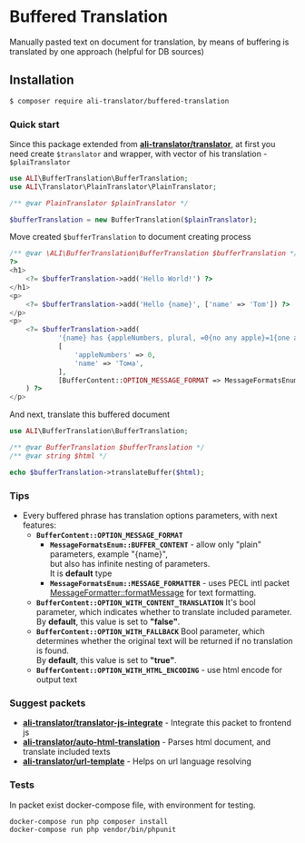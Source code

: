 # Buffered Translation

Manually pasted text on document for translation, by means of buffering is translated by one approach (helpful for DB sources)

## Installation

```bash
$ composer require ali-translator/buffered-translation
```

### Quick start

Since this package extended from <b>[ali-translator/translator](https://github.com/ali-translator/translator)</b>,
at first you need create `$translator` and wrapper, with vector of his translation - `$plaiTranslator`

```php
use ALI\BufferTranslation\BufferTranslation;
use ALI\Translator\PlainTranslator\PlainTranslator;

/** @var PlainTranslator $plainTranslator */

$bufferTranslation = new BufferTranslation($plainTranslator);
```

Move created `$bufferTranslation` to document creating process 

```php
/** @var \ALI\BufferTranslation\BufferTranslation $bufferTranslation */
?>
<h1>
    <?= $bufferTranslation->add('Hello World!') ?>
</h1>
<p>
    <?= $bufferTranslation->add('Hello {name}', ['name' => 'Tom']) ?>    
</p>
<p>
    <?= $bufferTranslation->add(
            '{name} has {appleNumbers, plural, =0{no any apple}=1{one apple}other{many apples}}', 
            [
                'appleNumbers' => 0,
                'name' => 'Тома',
            ], 
            [BufferContent::OPTION_MESSAGE_FORMAT => MessageFormatsEnum::MESSAGE_FORMATTER]
    ) ?>
</p>
```

And next, translate this buffered document

```php
use ALI\BufferTranslation\BufferTranslation;

/** @var BufferTranslation $bufferTranslation */
/** @var string $html */

echo $bufferTranslation->translateBuffer($html);
```

### Tips
* Every buffered phrase has translation options parameters, with next features:
    * <b>`BufferContent::OPTION_MESSAGE_FORMAT`</b>
        * <b>`MessageFormatsEnum::BUFFER_CONTENT`</b> - allow only "plain" parameters, example "{name}",  
        but also has infinite nesting of parameters.<br> 
        It is <b>default</b> type
        * <b>`MessageFormatsEnum::MESSAGE_FORMATTER`</b> - uses PECL intl packet [MessageFormatter::formatMessage](https://www.php.net/manual/ru/messageformatter.formatmessage.php) for text formatting.  
    * <b>`BufferContent::OPTION_WITH_CONTENT_TRANSLATION`</b> It's bool parameter, which indicates whether to translate included parameter.<br>
    By <b>default</b>, this value is set to <b>"false"</b>.  
    * <b>`BufferContent::OPTION_WITH_FALLBACK`</b> Bool parameter, which determines whether the original text will be returned if no translation is found.<br> 
    By <b>default</b>, this value is set to <b>"true"</b>.
    * <b>`BufferContent::OPTION_WITH_HTML_ENCODING`</b> - use html encode for output text 

### Suggest packets
* <b>[ali-translator/translator-js-integrate](https://github.com/ali-translator/translator-js-integrate)</b> - Integrate this packet to frontend js
* <b>[ali-translator/auto-html-translation](https://github.com/ali-translator/auto-html-translation)</b> - Parses html document, and translate included texts
* <b>[ali-translator/url-template](https://github.com/ali-translator/url-template)</b> - Helps on url language resolving

### Tests
In packet exist docker-compose file, with environment for testing.
```bash
docker-compose run php composer install
docker-compose run php vendor/bin/phpunit
```
